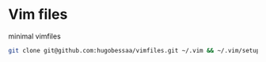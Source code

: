 # Vim files

minimal vimfiles

```bash
git clone git@github.com:hugobessaa/vimfiles.git ~/.vim && ~/.vim/setup.sh
```
